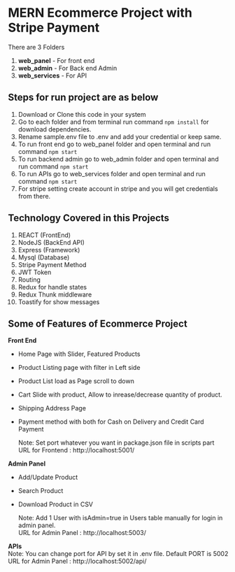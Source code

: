 # MERN Ecommerce Project with Stripe Payment

There are 3 Folders 

1. **web_panel** - For front end
2. **web_admin** - For Back end Admin
3. **web_services** - For API


## Steps for run project are as below

1. Download or Clone this code in your system
2. Go to each folder and from terminal run command `npm install` for download dependencies.
3. Rename sample.env file to .env and add your credential or keep same.
4. To run front end go to web_panel folder and open terminal and run command `npm start`
5. To run backend admin go to web_admin folder and open terminal and run command `npm start`
6. To run APIs go to web_services folder and open terminal and run command `npm start`
7. For stripe setting create account in stripe and you will get credentials from there.


## Technology Covered in this Projects

1. REACT   (FrontEnd)
2. NodeJS  (BackEnd API)
3. Express (Framework)
4. Mysql (Database)
5. Stripe Payment Method
6. JWT Token
7. Routing
8. Redux for handle states
9. Redux Thunk middleware
10. Toastify for show messages

## Some of Features of Ecommerce Project

**Front End**
- Home Page with Slider, Featured Products
- Product Listing page with filter in Left side
- Product List load as Page scroll to down
- Cart Slide with product, Allow to inrease/decrease quantity of product.
- Shipping Address Page
- Payment method with both for Cash on Delivery and Credit Card Payment  

  Note: Set port whatever you want in package.json file in scripts part  
  URL for Frontend : http://localhost:5001/

**Admin Panel**
- Add/Update Product
- Search Product
- Download Product in CSV

  Note: Add 1 User with isAdmin=true in Users table manually for login in admin panel.  
  URL for Admin Panel : http://localhost:5003/


**APIs**   
  Note: You can change port for API by set it in .env file. Default PORT is 5002  
  URL for Admin Panel : http://localhost:5002/api/

